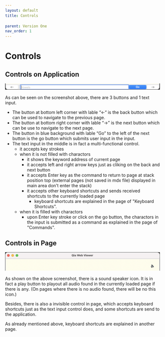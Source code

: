 ```yaml
---
layout: default
title: Controls

parent: Version One
nav_order: 1
---
```


# Controls


## Controls on Application

![Qia mdx Reader - Version One: Controls on Application](../images/20210529-212111.png)

As can be seen on the screenshot above, there are 3 buttons and 1 text input.

* The button at bottom left corner with lable “<-“ is the back button which can be used to navigate to the previous page.
* The button at bottom right corner with lable “->” is the next button which can be use to navigate to the next page.
* The button in blue background with lable “Go” to the left of the next button is the go button which submits user input in the input.
* The text input in the middle is in fact a multi-functional control.
  * it accepts key strokes
  * when it is not filled with charactors
    * it shows the keyword address of current page
    * it accepts left and right arrow keys just as cliking on the back and next button
    * it accepts Enter key as the command to return to page at stack position top (external pages (not saved in mdx file) displayed in main area don't enter the stack)
    * it accepts other keyboard shortcuts and sends received shortcuts to the currently loaded page
      * keyboard shortcuts are explained in the page of "Keyboard Shortcuts".
  * when it is filled with charactors
    * upon Enter key stroke or click on the go button, the charactors in the input is submitted as a command as explained in the page of "Commands".


## Controls in Page

![Qia mdx Reader - Version One: Controls in Page](../images/20210529-214648.png)

As shown on the above screenshot, there is a sound speaker icon. It is in fact a play button to playout all audio found in the currently loaded page if there is any. (On pages where there is no audio found, there will be no this icon.)

Besides, there is also a invisible control in page, which accepts keyboard shortcuts just as the text input control does, and some shortcuts are send to the application.

As already mentioned above, keyboard shortcuts are explained in another page.
